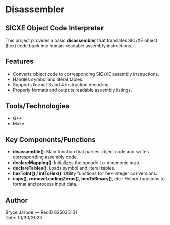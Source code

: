 # Disassembler
## SICXE Object Code Interpreter

This project provides a basic **disassembler** that translates SIC/XE object (hex) code back into human-readable assembly instructions.

## Features
- Converts object code to corresponding SIC/XE assembly instructions.
- Handles symbol and literal tables.
- Supports format 3 and 4 instruction decoding.
- Properly formats and outputs readable assembly listings.
## Tools/Technologies
- G++
- Make
## Key Components/Functions
- **disassemble()**: Main function that parses object code and writes corresponding assembly code.
- **declareMapping()**: Initializes the opcode-to-mnemonic map.
- **declareTables()**: Loads symbol and literal tables.
- **hexToInt() / intToHex()**: Utility functions for hex-integer conversions.
- **caps()**, **removeLeadingZeros()**, **hexToBinary()**, etc.: Helper functions to format and process input data.


## Author
Bryce Jarboe — RedID 825033151  
Date: 10/30/2023
